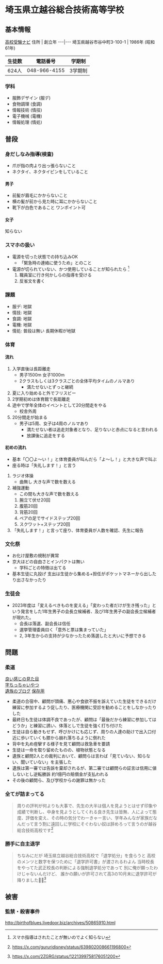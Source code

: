 # 埼玉県立越谷総合技術高等学校
## 基本情報
[高校受験ナビ](https://saitama-np-jukennavi.com/school/%e7%9c%8c%e7%ab%8b%e8%b6%8a%e8%b0%b7%e7%b7%8f%e5%90%88%e6%8a%80%e8%a1%93%e9%ab%98%e6%a0%a1/)
住所 | 創立年
---|---
埼玉県越谷市谷中町3-100-1 | 1986年 (昭和61年)

生徒数 | 電話番号 | 学期制
---|---|---
624人 | 048-966-4155 | 3学期制

### 学科
- 服飾デザイン (服デ)
- 食物調理 (食調)
- 情報技術 (情技)
- 電子機械 (電機)
- 情報処理 (情処)

## 普段
### 身だしなみ指導(検査)
- 爪が指の肉より出っ張らないこと
- ネクタイ、ネクタイピンをしていること
#### 男子
- 前髪が眉毛にかからないこと
- 横の髪が前から見た時に耳にかからないこと
- 靴下が白色であること ワンポイント可
#### 女子
知らない
### スマホの扱い
- 電源を切った状態での持ち込みOK
  - 「緊急時の連絡に使うため」とのこと
- 電源が切られていない、かつ使用していることが知られたら [^1]
  1. 職員室に行き何かしらの指導を受ける
  2. 反省文を書く
### 課題
- 服デ: 地獄
- 情技: 地獄
- 食調: 地獄
- 電機: 地獄
- 情処: 普段は無い 長期休暇が地獄
### 体育
#### 流れ
1. 入学直後は長距離走
   - 男子1500m 女子1000m
   - 2クラスもしくは3クラスごとの全体平均タイムのノルマあり
     - 満たせないとずっと継続
2. 夏に入り始めると外でフリスビー
3. 2学期初めは体育館で長距離走
4. 途中で学年全体のイベントとして20分間走をやる
   - 校舎外周
5. 20分間走が始まる
   - 男子は5周、女子は4周のノルマあり
     - 満たせない者は追走対象者となり、足りないと赤点になると言われる
     - 放課後に追走をする
#### 初めの流れ
- 基本「〇〇よ〜い！」と体育委員が叫んだら「よ〜し！」と大きな声で叫ぶ
- 座る時は「失礼します！」と言う
1. ラジオ体操
   - 曲無し 大きな声で数を数える
2. 補強運動
   - この間も大きな声で数を数える
   1. 腕立て伏せ20回
   2. 腹筋20回
   3. 背筋20回
   4. ペアの足でサイドステップ20回
   5. スクワット+ステップ20回
3. 「失礼します！」と言って座り、体育委員が人数を確認、先生に報告
### 文化祭
- お化け屋敷の規制が異常
- 京大ほどの自由さとインパクトは無い
  - 学科ごとの特徴は出てる
- 基本生徒に丸投げ 支出は生徒から集める+担任がポケットマネーから出したり出さなかったり
### 生徒会
- 2023年度は「変えるべきものを変える」「変わった者だけが生き残った」という発言をした1年生男子の会長立候補者、及び1年生男子の副会長立候補者が現れた。
  - 会長は落選、副会長は信任
  - 選挙管理委員曰く「意外と票は集まっていた」
  - 2, 3年生からの支持が少なかったため落選したと大いに予想できる

## 問題
### 柔道
[良い感じの見た目](https://kumaben.com/judo13)  
[字ちっちゃいやつ](https://www.jca.apc.org/praca/takeda/number4S/S020731.html)  
[遺族のブログ](http://blog.livedoor.jp/sai0918/archives/51338576.html) [保存用](./ksg-izoku.md)

- 柔道の合宿中、顧問が頭痛、悪心や食欲不振を訴えていた生徒をできるだけ練習に参加するよう促したり、医療機関に受診を勧めることをしなかったりした
- 最終日も生徒は体調不良であったが、顧問は「最後だから練習に参加してはどうか」と練習に誘い、体落としで生徒を強く打ち付けた
- 生徒は自ら動きもせず、呼びかけにも応じず、周りの人達の助けで出入口付近に歩いていくも膝から崩れ落ちるように倒れた
- 背中を丸め痙攣する様子を見て顧問は救急車を要請
- 生徒は一命を取り留めたものの、植物状態となる
- 遺族と顧問2人との裁判において、顧問らは言わば「見ていない、知らない、聞いていない」を主張した
- 遺族は第一審では告訴を棄却されるが、第二審では顧問らの証言は信用に値しないとし逆転勝訴 約1億円の賠償金が支払われる
- その後の顧問ら、及び学校からの謝罪は無かった

### 全てが詰まってる
> 周りの評判が何よりも大事で、先生の大半は個人を見ようとはせず印象や成績で判断し、中身を見ようとしてくれる良き先生は皆無、人によって態度、評価を変え、その時の気分でわーきゃー言い、学年みんなが家族だなんだって言う割に遠回しに学校にそぐわない奴は辞めろって言うのが越谷総合技術高校です[^2]

### 勝手に自主退学
> ちなみにだが
埼玉県立越谷総合技術高校で「退学処分」を食らうと
高校のメンツと数字を保つために「退学許可書」が渡されるわよん
当時校長をやってた武正校長の判断による強制退学処分であって
別に俺が願ったわけじゃないんだけど、
誰かの願いが許可されて高3の10月末に退学許可が降りました🏫😇[^3]

## 被害
### 監禁・殺害事件
http://birthofblues.livedoor.biz/archives/50865910.html

[^1]: スマホ指導はされたことが無いのでよく知らない
[^2]: https://x.com/gururidisney/status/639802008661196800
[^3]: https://x.com/2ZGRG/status/1221399758176051200
